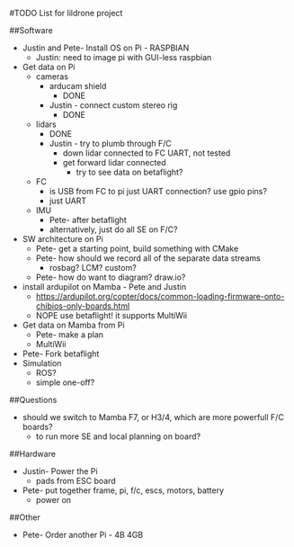 #TODO List for lildrone project

##Software
- Justin and Pete- Install OS on Pi - RASPBIAN
  - Justin: need to image pi with GUI-less raspbian
- Get data on Pi
  - cameras
    - arducam shield
      - DONE
    - Justin - connect custom stereo rig
      - DONE
  - lidars
    - DONE
    - Justin - try to plumb through F/C
      - down lidar connected to FC UART, not tested
      - get forward lidar connected
        - try to see data on betaflight?
  - FC
    - is USB from FC to pi just UART connection? use gpio pins?
     - just UART
  - IMU
    - Pete- after betaflight
    - alternatively, just do all SE on F/C?
- SW architecture on Pi
  - Pete- get a starting point, build something with CMake
  - Pete- how should we record all of the separate data streams
    - rosbag? LCM? custom?
  - Pete- how do want to diagram?  draw.io?
- install ardupilot on Mamba - Pete and Justin
  - https://ardupilot.org/copter/docs/common-loading-firmware-onto-chibios-only-boards.html
  - NOPE use betaflight! it supports MultiWii
- Get data on Mamba from Pi
  - Pete- make a plan
  - MultiWii
- Pete- Fork betaflight
- Simulation
  - ROS?
  - simple one-off?

##Questions
- should we switch to Mamba F7, or H3/4, which are more powerfull F/C boards?
  - to run more SE and local planning on board?

##Hardware
- Justin- Power the Pi
  - pads from ESC board
- Pete- put together frame, pi, f/c, escs, motors, battery
  - power on

##Other
- Pete- Order another Pi - 4B 4GB
